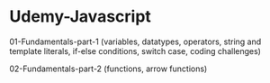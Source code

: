 # Udemy-Javascript

01-Fundamentals-part-1
    (variables, datatypes, operators, string and template literals, if-else conditions, switch case, coding challenges)
    
02-Fundamentals-part-2
    (functions, arrow functions)
